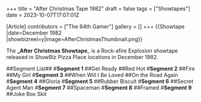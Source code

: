 +++
title = "After Christmas Tape 1982"
draft = false
tags = ["Showtapes"]
date = 2023-10-07T17:07:01Z

[Article]
contributors = ["The 64th Gamer"]
gallery = []
+++
{{Showtape
|date=December 1982
|showbizreel=y|image=AfterChristmasThumbnail.png}}

The **_After Christmas Showtape**_ is a Rock-afire Explosion showtape released in ShowBiz Pizza Place locations in December 1982.

##Segment List##
#**Segment 1** 
##Get Ready
##Red Hot
#**Segment 2** 
##Fire
##My Girl
#**Segment 3**
##When Will I Be Loved
##On the Road Again
#**Segment 4**
##Gloria
#**Segment 5**
##Rubber Biscuit
#**Segment 6**
##Secret Agent Man
#**Segment 7**
##Spaceman
#**Segment 8**
##Framed
#**Segment 9**
##Joke Box Skit